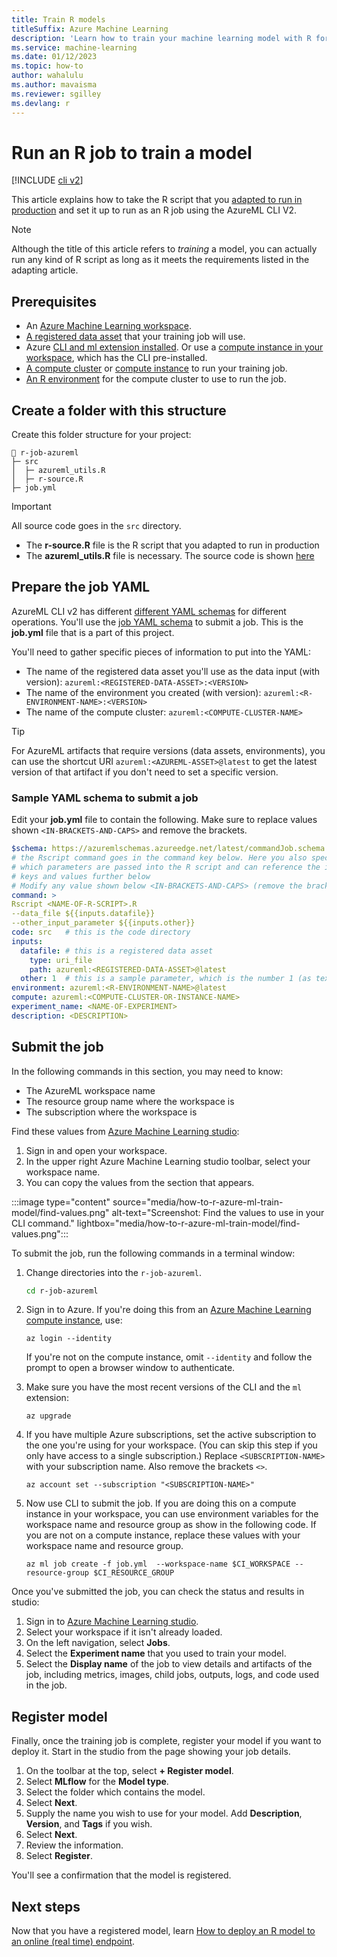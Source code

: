```yaml
---
title: Train R models
titleSuffix: Azure Machine Learning
description: 'Learn how to train your machine learning model with R for use in Azure Machine Learning.'
ms.service: machine-learning
ms.date: 01/12/2023
ms.topic: how-to
author: wahalulu
ms.author: mavaisma
ms.reviewer: sgilley
ms.devlang: r
---
```


# Run an R job to train a model

[!INCLUDE [cli v2](../../includes/machine-learning-cli-v2.md)]

This article explains how to take the R script that you [adapted to run in production](how-to-r-azure-ml-modify-script-for-production.md) and set it up to run as an R job using the AzureML CLI V2.

> [!NOTE]
> Although the title of this article refers to _training_ a model, you can actually run any kind of R script as long as it meets the requirements listed in the adapting article.

## Prerequisites

- An [Azure Machine Learning workspace](quickstart-create-resources.md).
- [A registered data asset](how-to-create-data-assets.md) that your training job will use.
- Azure [CLI and ml extension installed](how-to-configure-cli.md).  Or use a [compute instance in your workspace](quickstart-create-resources.md), which has the CLI pre-installed.
- [A compute cluster](how-to-create-attach-compute-cluster.md) or [compute instance](quickstart-create-resources.md#create-compute-instance) to run your training job.
- [An R environment](how-to-r-azure-ml-modify-script-for-production.md#create-an-environment) for the compute cluster to use to run the job.

## Create a folder with this structure

Create this folder structure for your project:

```
📁 r-job-azureml
├─ src
│  ├─ azureml_utils.R
│  ├─ r-source.R
├─ job.yml
```

> [!IMPORTANT]
> All source code goes in the `src` directory.

* The **r-source.R** file is the R script that you adapted to run in production
* The **azureml_utils.R** file is necessary. The source code is shown [here](how-to-r-azure-ml-modify-script-for-production.md#source-the-azureml_utilsr-helper-script)



## Prepare the job YAML

AzureML CLI v2 has different [different YAML schemas](reference-yaml-overview.md) for different operations. You'll use the [job YAML schema](reference-yaml-job-command.md) to submit a job. This is the **job.yml** file that is a part of this project.

You'll need to gather specific pieces of information to put into the YAML:

- The name of the registered data asset you'll use as the data input (with version): `azureml:<REGISTERED-DATA-ASSET>:<VERSION>`
- The name of the environment you created (with version): `azureml:<R-ENVIRONMENT-NAME>:<VERSION>`
- The name of the compute cluster: `azureml:<COMPUTE-CLUSTER-NAME>`


> [!TIP]
> For AzureML artifacts that require versions (data assets, environments), you can use the shortcut URI `azureml:<AZUREML-ASSET>@latest` to get the latest version of that artifact if you don't need to set a specific version.


### Sample YAML schema to submit a job

Edit your **job.yml** file to contain the following.  Make sure to replace values shown `<IN-BRACKETS-AND-CAPS>` and remove the brackets.

```yml
$schema: https://azuremlschemas.azureedge.net/latest/commandJob.schema.json
# the Rscript command goes in the command key below. Here you also specify 
# which parameters are passed into the R script and can reference the input
# keys and values further below
# Modify any value shown below <IN-BRACKETS-AND-CAPS> (remove the brackets)
command: >
Rscript <NAME-OF-R-SCRIPT>.R
--data_file ${{inputs.datafile}}  
--other_input_parameter ${{inputs.other}}
code: src   # this is the code directory
inputs:
  datafile: # this is a registered data asset
    type: uri_file
    path: azureml:<REGISTERED-DATA-ASSET>@latest
  other: 1  # this is a sample parameter, which is the number 1 (as text)
environment: azureml:<R-ENVIRONMENT-NAME>@latest
compute: azureml:<COMPUTE-CLUSTER-OR-INSTANCE-NAME>
experiment_name: <NAME-OF-EXPERIMENT>
description: <DESCRIPTION>
```

## Submit the job

In the following commands in this section, you may need to know:

- The AzureML workspace name
- The resource group name where the workspace is
- The subscription where the workspace is

Find these values from [Azure Machine Learning studio](https://ml.azure.com):

1. Sign in and open your workspace.
1. In the upper right Azure Machine Learning studio toolbar, select your workspace name.
1. You can copy the values from the section that appears.  

:::image type="content" source="media/how-to-r-azure-ml-train-model/find-values.png" alt-text="Screenshot: Find the values to use in your CLI command." lightbox="media/how-to-r-azure-ml-train-model/find-values.png":::

To submit the job, run the following commands in a terminal window:

1. Change directories into the `r-job-azureml`.

    ```bash
    cd r-job-azureml
    ```

1. Sign in to Azure.  If you're doing this from an [Azure Machine Learning compute instance](quickstart-create-resources.md#create-compute-instance), use:

    ```azurecli
    az login --identity
    ```

    If you're not on the compute instance, omit `--identity` and follow the prompt to open a browser window to authenticate.

1. Make sure you have the most recent versions of the CLI and the `ml` extension:
    
    ```azurecli
    az upgrade
    ```

1. If you have multiple Azure subscriptions, set the active subscription to the one you're using for your workspace. (You can skip this step if you only have access to a single subscription.)  Replace `<SUBSCRIPTION-NAME>` with your subscription name.  Also remove the brackets `<>`.

    ```azurecli
    az account set --subscription "<SUBSCRIPTION-NAME>"
    ```

1. Now use CLI to submit the job. If you are doing this on a compute instance in your workspace, you can use environment variables for the workspace name and resource group as show in the following code.  If you are not on a compute instance, replace these values with your workspace name and resource group.

    ```azurecli
    az ml job create -f job.yml  --workspace-name $CI_WORKSPACE --resource-group $CI_RESOURCE_GROUP
    ```

Once you've submitted the job, you can check the status and results in studio:

1. Sign in to [Azure Machine Learning studio](https://ml.azure.com).
1. Select your workspace if it isn't already loaded.
1. On the left navigation, select **Jobs**.
1. Select the **Experiment name** that you used to train your model.
1. Select the **Display name** of the job to view details and artifacts of the job, including metrics, images, child jobs, outputs, logs, and code used in the job.  


## Register model

Finally, once the training job is complete, register your model if you want to deploy it.  Start in the studio from the page showing your job details.

1. On the toolbar at the top, select **+ Register model**.
1. Select **MLflow** for the **Model type**.
1. Select the folder which contains the model.
1. Select **Next**.
1. Supply the name you wish to use for your model.  Add **Description**, **Version**, and **Tags** if you wish.
1. Select **Next**.
1. Review the information.
1. Select **Register**.

You'll see a confirmation that the model is registered. 

## Next steps
 
Now that you have a registered model, learn [How to deploy an R model to an online (real time) endpoint](how-to-r-azure-ml-deploy-r-model.md).

